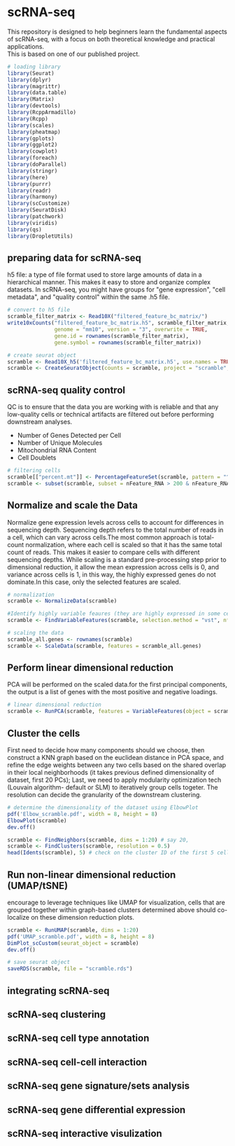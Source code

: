 # scRNA-seq
This repository is designed to help beginners learn the fundamental aspects of scRNA-seq, with a focus on both theoretical knowledge and practical applications.  
This is based on one of our published project.
```r
# loading library
library(Seurat)
library(dplyr)
library(magrittr)
library(data.table)
library(Matrix)
library(devtools)
library(RcppArmadillo)
library(Rcpp)
library(scales)
library(pheatmap)
library(gplots)
library(ggplot2)
library(cowplot)
library(foreach)
library(doParallel)
library(stringr)
library(here)
library(purrr)
library(readr)
library(harmony)
library(scCustomize)
library(SeuratDisk)
library(patchwork)
library(viridis)
library(qs)
library(DropletUtils)
```
## preparing data for scRNA-seq
h5 file: a type of file format used to store large amounts of data in a hierarchical manner. This makes it easy to store and organize complex datasets. In scRNA-seq, you might have groups for "gene expression", "cell metadata", and "quality control" within the same .h5 file.

```r
# convert to h5 file
scramble_filter_matrix <- Read10X("filtered_feature_bc_matrix/")
write10xCounts("filtered_feature_bc_matrix.h5", scramble_filter_matrix, type = "HDF5",
               genome = "mm10", version = "3", overwrite = TRUE,
               gene.id = rownames(scramble_filter_matrix),
               gene.symbol = rownames(scramble_filter_matrix))

# create seurat object
scramble <- Read10X_h5('filtered_feature_bc_matrix.h5', use.names = TRUE, unique.features = TRUE)
scramble <- CreateSeuratObject(counts = scramble, project = "scramble", min.cells = 3, min.features = 200)
```


## scRNA-seq quality control
QC is to ensure that the data you are working with is reliable and that any low-quality cells or technical artifacts are filtered out before performing downstream analyses.  
* Number of Genes Detected per Cell
* Number of Unique Molecules  
* Mitochondrial RNA Content  
* Cell Doublets  
```r
# filtering cells
scramble[["percent.mt"]] <- PercentageFeatureSet(scramble, pattern = "^mt-") # add percent of mitochondrial
scramble <- subset(scramble, subset = nFeature_RNA > 200 & nFeature_RNA < 2500 & percent.mt < 5)
```

## Normalize and scale the Data
Normalize gene expression levels across cells to account for differences in sequencing depth. Sequencing depth refers to the total number of reads in a cell, which can vary across cells.The most common approach is total-count normalization, where each cell is scaled so that it has the same total count of reads. This makes it easier to compare cells with different sequencing depths.  While scaling is a standard pre-processing step prior to dimensional reduction, it allow the mean expression across cells is 0, and variance across cells is 1, in this way, the highly expressed genes do not dominate.In this case, only the selected features are scaled.
```r
# normalization
scramble <- NormalizeData(scramble)

#Identify highly variable feaures (they are highly expressed in some cells, and lowly expressed in others)
scramble <- FindVariableFeatures(scramble, selection.method = "vst", nfeatures = 2000) # default

# scaling the data
scramble_all.genes <- rownames(scramble)
scramble <- ScaleData(scramble, features = scramble_all.genes)
```
## Perform linear dimensional reduction 
PCA will be performed on the scaled data.for the first principal components, the output is a list of genes with the most positive and negative loadings.
```r
# linear dimensional reduction
scramble <- RunPCA(scramble, features = VariableFeatures(object = scramble))
```

## Cluster the cells
First need to decide how many components should we choose, then construct a KNN graph based on the euclidean distance in PCA space, and refine the edge weights between any two cells based on the shared overlap in their local neighborhoods (it takes previous defined dimensionality of dataset, first 20 PCs); Last, we need to apply modularity optimization tech (Louvain algorithm- default or SLM) to iteratively group cells togeter. The resolution can decide the granularity of the downstream clustering. 
```r
# determine the dimensionality of the dataset using ElbowPlot
pdf('Elbow_scramble.pdf', width = 8, height = 8)
ElbowPlot(scramble)
dev.off()

scramble <- FindNeighbors(scramble, dims = 1:20) # say 20,  
scramble <- FindClusters(scramble, resolution = 0.5)
head(Idents(scramble), 5) # check on the cluster ID of the first 5 cells.
```
## Run non-linear dimensional reduction (UMAP/tSNE)
encourage to leverage techniques like UMAP for visualization, cells that are grouped together within graph-based clusters determined above should co-localize on these dimension reduction plots.
```r
scramble <- RunUMAP(scramble, dims = 1:20)
pdf('UMAP_scramble.pdf', width = 8, height = 8)
DimPlot_scCustom(seurat_object = scramble)
dev.off()

# save seurat object 
saveRDS(scramble, file = "scramble.rds")
```


## integrating scRNA-seq

## scRNA-seq clustering

## scRNA-seq cell type annotation

## scRNA-seq cell-cell interaction 

## scRNA-seq gene signature/sets analysis

## scRNA-seq gene differential expression 

## scRNA-seq interactive visulization
